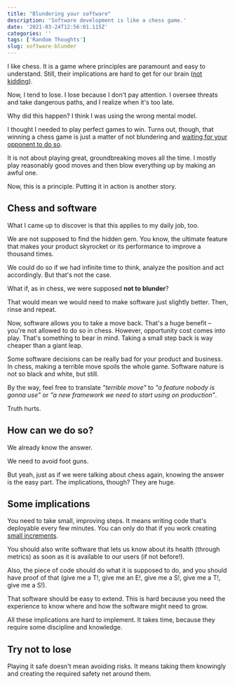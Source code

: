 ```yaml
---
title: "Blundering your software"
description: 'Software development is like a chess game.'
date: '2021-03-24T12:56:01.115Z'
categories: ''
tags: ['Random Thoughts']
slug: software-blunder
---
```


I like chess. It is a game where principles are paramount and easy to understand. Still, their implications are hard to get for our brain ([not kidding](https://afontcu.dev/neural-networks-apocalypse/)).

Now, I tend to lose. I lose because I don't pay attention. I oversee threats and take dangerous paths, and I realize when it's too late.

Why did this happen? I think I was using the wrong mental model.

I thought I needed to play perfect games to win. Turns out, though, that winning a chess game is just a matter of not blundering and [waiting for your opponent to do so](https://youtu.be/TY41yF1gX1w?t=21).

It is not about playing great, groundbreaking moves all the time. I mostly play reasonably good moves and then blow everything up by making an awful one.

Now, this is a principle. Putting it in action is another story.

## Chess and software

What I came up to discover is that this applies to my daily job, too.

We are not supposed to find the hidden gem. You know, the ultimate feature that makes your product skyrocket or its performance to improve a thousand times.

We could do so if we had infinite time to think, analyze the position and act accordingly. But that's not the case.

What if, as in chess, we were supposed **not to blunder**?

That would mean we would need to make software just slightly better. Then, rinse and repeat.

Now, software allows you to take a move back. That's a huge benefit – you're not allowed to do so in chess. However, opportunity cost comes into play. That's something to bear in mind. Taking a small step back is way cheaper than a giant leap.

Some software decisions can be really bad for your product and business. In chess, making a terrible move spoils the whole game. Software nature is not so black and white, but still.

By the way, feel free to translate *"terrible move"* to *"a feature nobody is gonna use"* or *"a new framework we need to start using on production"*.

Truth hurts.

## How can we do so?

We already know the answer.

We need to avoid foot guns.

But yeah, just as if we were talking about chess again, knowing the answer is the easy part. The implications, though? They are huge.

## Some implications

You need to take small, improving steps. It means writing code that's deployable every few minutes. You can only do that if you work creating [small increments](https://afontcu.dev/small-increment/).

You should also write software that lets us know about its health (through metrics) as soon as it is available to our users (if not before!).

Also, the piece of code should do what it is supposed to do, and you should have proof of that (give me a T!, give me an E!, give me a S!, give me a T!, give me a S!).

That software should be easy to extend. This is hard because you need the experience to know where and how the software might need to grow.

All these implications are hard to implement. It takes time, because they require some discipline and knowledge.

## Try not to lose

Playing it safe doesn't mean avoiding risks. It means taking them knowingly and creating the required safety net around them.